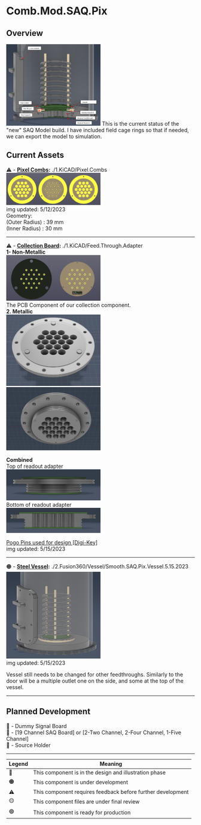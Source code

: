 # Comb.Mod.SAQ.Pix

## Overview  
<img src="./ReadMeAssets/Images/Demo.png" width="50%">  
This is the current status of the "new" SAQ Model build. I have included field cage rings so that if needed, we can export the model to simulation.  
  
## Current Assets   
⚠️ - **[Pixel Combs](/1.KiCAD/Pixel.Combs):** ./1.KiCAD/Pixel.Combs  
<img src="./ReadMeAssets/Images/Pixel.Combs.png" width="50%">   
img updated: 5/12/2023   
Geometry:  
(Outer Radius) : 39 mm  
(Inner Radius) : 30 mm  
  
--------------  
⚠️ - **[Collection Board](/1.KiCAD/Feed.Through.Adapter/):** ./1.KiCAD/Feed.Through.Adapter  
**1-  Non-Metallic**  
<img src="./ReadMeAssets/Images/Readout.PCB.png" width="50%">  
The PCB Component of our collection component.  
**2.  Metallic**  
<img src="./ReadMeAssets/Images/Readout.Top.png" width="50%">  
<img src="./ReadMeAssets/Images/Readout.Bot.png" width="50%">  
  
__Combined__  
Top of readout adapter  
<img src="./ReadMeAssets/Images/Readout.1.png" width="50%">  
Bottom of readout adapter  
<img src="./ReadMeAssets/Images/Readout.Adapter.png" width="50%">  
  
<a href="https://www.digikey.com/en/products/detail/mill-max-manufacturing-corp/0906-1-15-20-75-14-11-0/1147049">Pogo Pins used for design [Digi-Key]</a>  
img updated: 5/15/2023  
  
--------------  
🟠 - **[Steel Vessel](/2.Fusion360/Vessel):** ./2.Fusion360/Vessel/Smooth.SAQ.Pix.Vessel.5.15.2023     
<img src="./ReadMeAssets/Images/Vessel.png" width="50%">   
img updated: 5/15/2023  
  
Vessel still needs to be changed for other feedthroughs. Similarly to the door will be a multiple outlet one on the side, and some at the top of the vessel.  
  
--------------- 
## Planned Development
📝 - Dummy Signal Board  
📝 - [19 Channel SAQ Board] or [2-Two Channel, 2-Four Channel, 1-Five Channel]  
📝 - Source Holder  

---------------

|   Legend       |  Meaning                      |
|----------------|-------------------------------|
|📝| This component is in the design and illustration phase            |
|🟠| This component is under development            |
|⚠️| This component requires feedback before further development |
|🟡| This component files are under final review |
|🟢| This component is ready for production |

